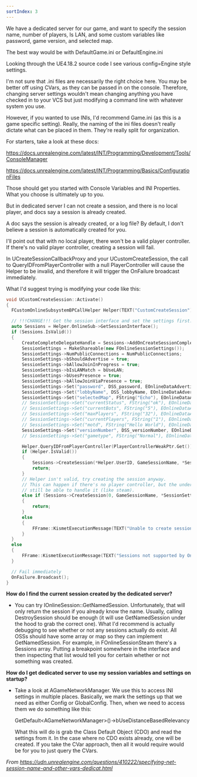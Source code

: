 ```yaml
---
sortIndex: 3
---
```


We have a dedicated server for our game, and want to specify the session name, number of players, Is LAN, and some custom variables like password, game version, and selected map.

The best way would be with DefaultGame.ini or DefaultEngine.ini

Looking through the UE4.18.2 source code I see various config=Engine style settings.

I'm not sure that .ini files are necessarily the right choice here. You may be better off using CVars, as they can be passed in on the console. Therefore, changing server settings wouldn't mean changing anything you have checked in to your VCS but just modifying a command line with whatever system you use.

However, if you wanted to use INIs, I'd recommend Game.ini (as this is a game specific setting). Really, the naming of the ini files doesn't really dictate what can be placed in them. They're really split for organization.

For starters, take a look at these docs:

<https://docs.unrealengine.com/latest/INT/Programming/Development/Tools/ConsoleManager>

<https://docs.unrealengine.com/latest/INT/Programming/Basics/ConfigurationFiles>

Those should get you started with Console Variables and INI Properties. What you choose is ultimately up to you.

But in dedicated server I can not create a session, and there is no local player, and docs say a session is already created.

A doc says the session is already created, or a log file? By default, I don't believe a session is automatically created for you.

I'll point out that with no local player, there won't be a valid player controller. If there's no valid player controller, creating a session will fail.

In UCreateSessionCallbackProxy and your UCustomCreateSession, the call to QueryIDFromPlayerController with a null PlayerController will cause the Helper to be invalid, and therefore it will trigger the OnFailure broadcast immediately.

What I'd suggest trying is modifying your code like this:

```cpp
void UCustomCreateSession::Activate()
{
  FCustomOnlineSubsystemBPCallHelper Helper(TEXT("CustomCreateSession"), GEngine->GetWorldFromContextObject(WorldContextObject));

  // !!!CHANGE!!! Get the session interface and set the settings first.
  auto Sessions = Helper.OnlineSub->GetSessionInterface();
  if (Sessions.IsValid())
  {
      CreateCompleteDelegateHandle = Sessions->AddOnCreateSessionCompleteDelegate_Handle(CreateCompleteDelegate);
      SessionSettings = MakeShareable(new FOnlineSessionSettings());
      SessionSettings->NumPublicConnections = NumPublicConnections;
      SessionSettings->bShouldAdvertise = true;
      SessionSettings->bAllowJoinInProgress = true;
      SessionSettings->bIsLANMatch = bUseLAN;
      SessionSettings->bUsesPresence = true;
      SessionSettings->bAllowJoinViaPresence = true;
      SessionSettings->Set("password", DSS_password, EOnlineDataAdvertisementType::ViaOnlineService);
      SessionSettings->Set("lobbyName", DSS_lobbyName, EOnlineDataAdvertisementType::ViaOnlineService);
      SessionSettings->Set("selectedMap", FString("Echo"), EOnlineDataAdvertisementType::ViaOnlineService);
      // SessionSettings->Set("currentStatus", FString("ok"), EOnlineDataAdvertisementType::ViaOnlineService);
      // SessionSettings->Set("currentBots", FString("5"), EOnlineDataAdvertisementType::ViaOnlineService);
      // SessionSettings->Set("maxPlayers", FString("32"), EOnlineDataAdvertisementType::ViaOnlineService);
      // SessionSettings->Set("currentPlayers", FString("1"), EOnlineDataAdvertisementType::ViaOnlineService);
      // SessionSettings->Set("motd", FString("Hello World"), EOnlineDataAdvertisementType::ViaOnlineService);
      SessionSettings->Set("versionNumber", DSS_versionNumber, EOnlineDataAdvertisementType::ViaOnlineService);
      // SessionSettings->Set("gametype", FString("Normal"), EOnlineDataAdvertisementType::ViaOnlineService);

      Helper.QueryIDFromPlayerController(PlayerControllerWeakPtr.Get());
      if (Helper.IsValid())
      {
          Sessions->CreateSession(*Helper.UserID, GameSessionName, *SessionSettings);
          return;
      }
      // Helper isn't valid, try creating the session anyway.
      // This can happen if there's no player controller, but the underlying OSS may
      // still be able to handle it (like steam).
      else if (Sessions->CreateSession(0, GameSessionName, *SessionSettings))
      {
          return;
      }
      else
      {
          FFrame::KismetExecutionMessage(TEXT("Unable to create session."), ELogVerbosity::Warning);
      }
  }
  else
  {
      FFrame::KismetExecutionMessage(TEXT("Sessions not supported by Online Subsystem"), ELogVerbosity::Warning);
  }

  // Fail immediately
  OnFailure.Broadcast();
}
```

**How do I find the current session created by the dedicated server?**

- You can try IOnlineSession::GetNamedSession. Unfortunately, that will only return the session if you already know the name. Usually, calling DestroySession should be enough (it will use GetNamedSession under the hood to grab the correct one).
  What I'd recommend is actually debugging to see whether or not any sessions actually do exist. All OSSs should have some array or map so they can implement GetNamedSession. For example, in FOnlineSessionSteam there's a Sessions array. Putting a breakpoint somewhere in the interface and then inspecting that list would tell you for certain whether or not something was created.

**How do I get dedicated server to use my session variables and settings on startup?**

- Take a look at AGameNetworkManager. We use this to access INI settings in multiple places. Basically, we mark the settings up that we need as either Config or GlobalConfig. Then, when we need to access them we do something like this:

  GetDefault&lt;AGameNetworkManager>()->bUseDistanceBasedRelevancy

  What this will do is grab the Class Default Object (CDO) and read the settings from it. In the case where no CDO exists already, one will be created.
  If you take the CVar approach, then all it would require would be for you to just query the CVars.

*From <https://udn.unrealengine.com/questions/410222/specifying-net-session-name-and-other-vars-dedicat.html>*

